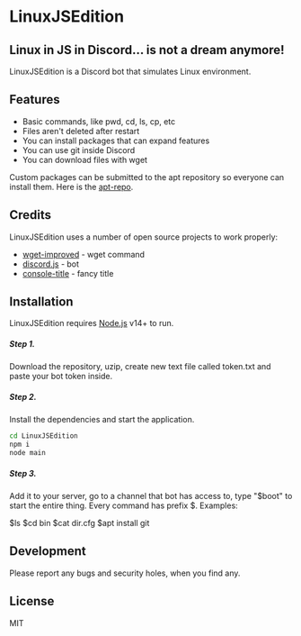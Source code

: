 # LinuxJSEdition
## Linux in JS in Discord... is not a dream anymore!

LinuxJSEdition is a Discord bot that simulates Linux environment.

## Features

- Basic commands, like pwd, cd, ls, cp, etc
- Files aren't deleted after restart
- You can install packages that can expand features
- You can use git inside Discord
- You can download files with wget

Custom packages can be submitted to the apt repository so everyone can install them. Here is the [apt-repo].

## Credits

LinuxJSEdition uses a number of open source projects to work properly:

- [wget-improved] - wget command
- [discord.js] - bot
- [console-title] - fancy title

## Installation

LinuxJSEdition requires [Node.js](https://nodejs.org/) v14+ to run.

##### Step 1.
Download the repository, uzip, create new text file called token.txt and paste your bot token inside.
##### Step 2.
Install the dependencies and start the application.

```sh
cd LinuxJSEdition
npm i
node main
```

##### Step 3.
Add it to your server, go to a channel that bot has access to, type "$boot" to start the entire thing.
Every command has prefix $.
Examples:

$ls
$cd bin
$cat dir.cfg
$apt install git

## Development
Please report any bugs and security holes, when you find any.
## License

MIT

   [apt-repo]: <https://github.com/Davilarek/apt-repo>
   [wget-improved]: <https://github.com/bearjaws/node-wget>
   [discord.js]: <https://github.com/discordjs/discord.js/>
   [console-title]: <https://github.com/daguej/node-console-title>
   [dill]: <https://github.com/joemccann/dillinger>
   [git-repo-url]: <https://github.com/joemccann/dillinger.git>
   [node.js]: <http://nodejs.org>
